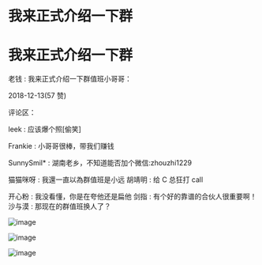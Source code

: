 # 我来正式介绍一下群

# 我来正式介绍一下群

老钱 : 我来正式介绍一下群值班小哥哥：

2018-12-13(57 赞)

评论区：

leek : 应该爆个照[偷笑]

Frankie : 小哥哥很棒，带我们赚钱

SunnySmil* : 湖南老乡，不知道能否加个微信:zhouzhi1229

猫猫咪呀 : 我還一直以為群值班是小远 胡靖明 : 给 C 总狂打 call

开心粉 : 我没看懂，你是在夸他还是扁他 剑指 : 有个好的靠谱的合伙人很重要啊！ 沙与漠 : 那现在的群值班换人了？

![image](img/Image_334.png)

![image](img/Image_335.png)

![image](img/Image_336.png)